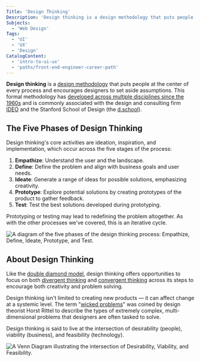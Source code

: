 ```yaml
---
Title: 'Design Thinking'
Description: 'Design thinking is a design methodology that puts people at the center of every process and encourages designers to set aside assumptions.'
Subjects:
  - 'Web Design'
Tags:
  - 'UI'
  - 'UX'
  - 'Design'
CatalogContent:
  - 'intro-to-ui-ux'
  - 'paths/front-end-engineer-career-path'
---
```


**Design thinking** is a [design methodology](https://www.codecademy.com/resources/docs/uiux/design-methodologies) that puts people at the center of every process and encourages designers to set aside assumptions. This formal methodology has [developed across multiple disciplines since the 1960s](https://www.interaction-design.org/literature/article/design-thinking-get-a-quick-overview-of-the-history) and is commonly associated with the design and consulting firm [IDEO](https://designthinking.ideo.com/) and the Stanford School of Design (the [d.school](https://dschool.stanford.edu/)).

## The Five Phases of Design Thinking

Design thinking's core activities are ideation, inspiration, and implementation, which occur across the five stages of the process:

1. **Empathize**: Understand the user and the landscape.
2. **Define**: Define the problem and align with business goals and user needs.
3. **Ideate**: Generate a range of ideas for possible solutions, emphasizing creativity.
4. **Prototype**: Explore potential solutions by creating prototypes of the product to gather feedback.
5. **Test**: Test the best solutions developed during prototyping.

Prototyping or testing may lead to redefining the problem altogether. As with the other processes we've covered, this is an iterative cycle.

![A diagram of the five phases of the design thinking process: Empathize, Define, Ideate, Prototype, and Test.](https://static-assets.codecademy.com/Courses/intro-to-ui-and-ux/key-methodologies/design-thinking-5-steps.png)

## About Design Thinking

Like the [double diamond model](https://www.codecademy.com/resources/docs/uiux/double-diamond-diagram), design thinking offers opportunities to focus on both [divergent thinking](https://www.codecademy.com/resources/docs/uiux/divergent-thinking) and [convergent thinking](https://www.codecademy.com/resources/docs/uiux/convergent-thinking) across its steps to encourage both creativity and problem solving.

Design thinking isn't limited to creating new products &mdash; it can affect change at a systemic level. The term "[wicked problems](https://www.codecademy.com/resources/docs/uiux/wicked-problems)" was coined by design theorist Horst Rittel to describe the types of extremely complex, multi-dimensional problems that designers are often tasked to solve.

Design thinking is said to live at the intersection of desirability (people), viability (business), and feasibility (technology).

![A Venn Diagram illustrating the intersection of Desirability, Viability, and Feasibility.](https://static-assets.codecademy.com/Courses/intro-to-ui-and-ux/key-methodologies/design-thinking.svg)
